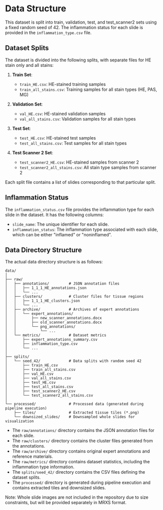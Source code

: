 # Data Structure

This dataset is split into train, validation, test, and test_scanner2 sets using a fixed random seed of 42. The inflammation status for each slide is provided in the `inflammation_type.csv` file.

## Dataset Splits

The dataset is divided into the following splits, with separate files for HE stain only and all stains:

1. **Train Set**: 
   - `train_HE.csv`: HE-stained training samples
   - `train_all_stains.csv`: Training samples for all stain types (HE, PAS, MG)

2. **Validation Set**: 
   - `val_HE.csv`: HE-stained validation samples
   - `val_all_stains.csv`: Validation samples for all stain types

3. **Test Set**: 
   - `test_HE.csv`: HE-stained test samples
   - `test_all_stains.csv`: Test samples for all stain types

4. **Test Scanner 2 Set**: 
   - `test_scanner2_HE.csv`: HE-stained samples from scanner 2
   - `test_scanner2_all_stains.csv`: All stain type samples from scanner 2

Each split file contains a list of slides corresponding to that particular split.

## Inflammation Status

The `inflammation_status.csv` file provides the inflammation type for each slide in the dataset. It has the following columns:

- `slide_name`: The unique identifier for each slide.
- `inflammation_status`: The inflammation type associated with each slide, which can be either "inflamed" or "noninflamed".

## Data Directory Structure

The actual data directory structure is as follows:

```
data/
│
├── raw/
│   ├── annotations/         # JSON annotation files
│   │   ├── 1_1_1_HE_annotations.json
│   │   └── ...
│   ├── clusters/            # Cluster files for tissue regions
│   │   ├── 1_1_1_HE_clusters.json
│   │   └── ...
│   ├── archive/             # Archives of expert annotations
│   │   └── expert_annotations/
│   │       ├── new_scanner_annotations.docx
│   │       ├── old_scanner_annotations.docx
│   │       └── png_annotations/
│   │           └── ...
│   └── metrics/             # Dataset metrics
│       ├── expert_annotations_summary.csv
│       ├── inflammation_type.csv
│       └── ...
│
├── splits/
│   └── seed_42/             # Data splits with random seed 42
│       ├── train_HE.csv
│       ├── train_all_stains.csv
│       ├── val_HE.csv
│       ├── val_all_stains.csv
│       ├── test_HE.csv
│       ├── test_all_stains.csv
│       ├── test_scanner2_HE.csv
│       └── test_scanner2_all_stains.csv
│
└── processed/               # Processed data (generated during pipeline execution)
    ├── tiles/               # Extracted tissue tiles (*.png)
    └── downsized_slides/    # Downsampled whole slides for visualization
```

- The `raw/annotations/` directory contains the JSON annotation files for each slide.
- The `raw/clusters/` directory contains the cluster files generated from the annotations.
- The `raw/archive/` directory contains original expert annotations and reference materials.
- The `raw/metrics/` directory contains dataset statistics, including the inflammation type information.
- The `splits/seed_42/` directory contains the CSV files defining the dataset splits.
- The `processed/` directory is generated during pipeline execution and contains extracted tiles and downsized slides.

Note: Whole slide images are not included in the repository due to size constraints, but will be provided separately in MRXS format.